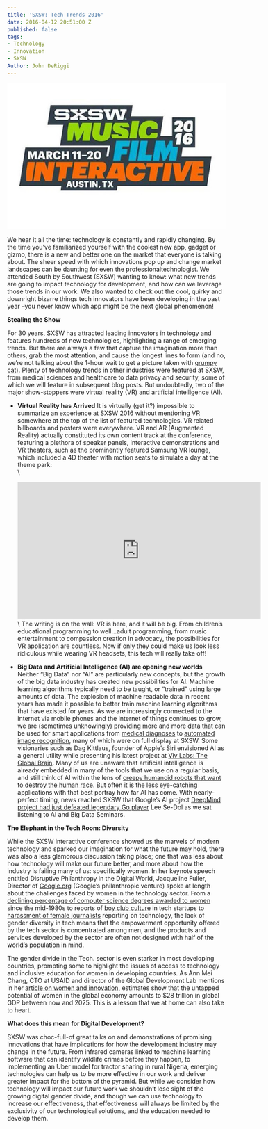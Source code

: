 ```yaml
---
title: 'SXSW: Tech Trends 2016'
date: 2016-04-12 20:51:00 Z
published: false
tags:
- Technology
- Innovation
- SXSW
Author: John DeRiggi
---
```


![sxsw.png](/uploads/sxsw.png)

We hear it all the time: technology is constantly and rapidly changing. By the time you’ve familiarized yourself with the coolest new app, gadget or gizmo, there is a new and better one on the market that everyone is talking about. The sheer speed with which innovations pop up and change market landscapes can be daunting for even the professionaltechnologist. We attended South by Southwest (SXSW) wanting to know: what new trends are going to impact technology for development, and how can we leverage those trends in our work. We also wanted to check out the cool, quirky and downright bizarre things tech innovators have been developing in the past year –you never know which app might be the next global phenomenon!

**Stealing the Show**

For 30 years, SXSW has attracted leading innovators in technology and features hundreds of new technologies, highlighting a range of emerging trends. But there are always a few that capture the imagination more than others, grab the most attention, and cause the longest lines to form (and no, we’re not talking about the 1-hour wait to get a picture taken with [grumpy cat)](https://www.yahoo.com/style/absolutely-insane-lines-exist-to-see-grumpy-cat-at-113698908357.html). Plenty of technology trends in other industries were featured at SXSW, from medical sciences and healthcare to data privacy and security, some of which we will feature in subsequent blog posts. But undoubtedly, two of the major show-stoppers were virtual reality (VR) and artificial intelligence (AI).

* **Virtual Reality has Arrived**
  It is virtually (get it?) impossible to summarize an experience at SXSW 2016 without mentioning VR somewhere at the top of the list of featured technologies. VR related billboards and posters were everywhere. VR and AR (Augmented Reality) actually constituted its own content track at the conference, featuring a plethora of speaker panels, interactive demonstrations and VR theaters, such as the prominently featured Samsung VR lounge, which included a 4D theater with motion seats to simulate a day at the theme park:\
  \
  <iframe width="560" height="315" src="https://www.youtube.com/embed/9VpS9-BzQuM" frameborder="0" allowfullscreen></iframe>
  \
  The writing is on the wall: VR is here, and it will be big. From children’s educational programming to well…adult programming, from music entertainment to compassion creation in advocacy, the possibilities for VR application are countless. Now if only they could make us look less ridiculous while wearing VR headsets, this tech will really take off!


* **Big Data and Artificial Intelligence (AI) are opening new worlds**\
  Neither “Big Data” nor “AI” are particularly new concepts, but the growth of the big data industry has created new possibilities for AI. Machine learning algorithms typically need to be taught, or “trained” using large amounts of data. The explosion of machine readable data in recent years has made it possible to better train machine learning algorithms that have existed for years. As we are increasingly connected to the internet via mobile phones and the internet of things continues to grow, we are (sometimes unknowingly) providing more and more data that can be used for smart applications from [medical diagnoses](http://venturebeat.com/2016/04/05/big-boston-hospital-will-use-deep-learning-tech-to-improve-healthcare/) to [automated image recognition](http://techcrunch.com/2015/05/04/video-to-data/), many of which were on full display at SXSW. Some visionaries such as Dag Kittlaus, founder of Apple’s Siri envisioned AI as a general utility while presenting his latest project at [Viv Labs: The Global Brain](http://viv.ai/). Many of us are unaware that artificial intelligence is already embedded in many of the tools that we use on a regular basis, and still think of AI within the lens of [creepy humanoid robots that want to destroy the human race](https://www.youtube.com/watch?v=W0_DPi0PmF0). But often it is the less eye-catching applications with that best portray how far AI has come. With nearly-perfect timing, news reached SXSW that Google’s AI project [DeepMind project had just defeated legendary Go player](http://www.theverge.com/2016/3/9/11184362/google-alphago-go-deepmind-result) Lee Se-Dol as we sat listening to AI and Big Data Seminars.

**The Elephant in the Tech Room: Diversity**

While the SXSW interactive conference showed us the marvels of modern technology and sparked our imagination for what the future may hold, there was also a less glamorous discussion taking place; one that was less about how technology will make our future better, and more about how the industry is failing many of us: specifically women. In her keynote speech entitled Disruptive Philanthropy in the Digital World, Jacqueline Fuller, Director of [Google.org](http://google.org/) (Google’s philanthropic venture) spoke at length about the challenges faced by women in the technology sector. From a [declining percentage of computer science degrees awarded to women](http://fortune.com/2015/03/26/report-the-number-of-women-entering-computing-took-a-nosedive/) since the mid-1980s to reports of [boy club culture](http://www.theatlantic.com/business/archive/2015/03/the-sexism-of-startup-land/387184/) in tech startups to [harassment of female journalists](http://www.huffingtonpost.com/entry/women-tech-writers-abuse_us_561d3368e4b0c5a1ce60a42d) reporting on technology, the lack of gender diversity in tech means that the empowerment opportunity offered by the tech sector is concentrated among men, and the products and services developed by the sector are often not designed with half of the world’s population in mind.

The gender divide in the Tech. sector is even starker in most developing countries, prompting some to highlight the issues of access to technology and inclusive education for women in developing countries. As Ann Mei Chang, CTO at USAID and director of the Global Development Lab mentions in her [article on women and innovation](http://www.huffingtonpost.com/ann-mei-chang/how-to-turbo-charge-devel_b_9486672.html), estimates show that the untapped potential of women in the global economy amounts to $28 trillion in global GDP between now and 2025. This is a lesson that we at home can also take to heart.

**What does this mean for Digital Development?**

SXSW was choc-full-of great talks on and demonstrations of promising innovations that have implications for how the development industry may change in the future. From infrared cameras linked to machine learning software that can identify wildlife crimes before they happen, to implementing an Uber model for tractor sharing in rural Nigeria, emerging technologies can help us to be more effective in our work and deliver greater impact for the bottom of the pyramid. But while we consider how technology will impact our future work we shouldn’t lose sight of the growing digital gender divide, and though we can use technology to increase our effectiveness, that effectiveness will always be limited by the exclusivity of our technological solutions, and the education needed to develop them.